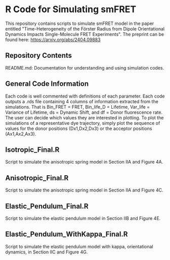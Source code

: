 # R Code for Simulating smFRET 
This repository contains scripts to simulate smFRET model in the paper entitled "Time-Heterogeneity of the Förster Radius from Dipole Orientational Dynamics Impacts Single-Molecule FRET Experiments".
The preprint can be found here: https://arxiv.org/abs/2404.09883 

## Repository Contents
README.md: Documentation for understanding and using simulation codes.

## General Code Information
Each code is well commented with definitions of each parameter. Each code outputs a .rds file containing 4 columns of information extracted from the simulations.
That is Bin_FRET = FRET, Bin_life_D = Lifetime, Var_life = Variance of Lifetime, ds = Dynamic Shift, and df = Donor fluorescence rate.
The user can decide which values they are interested in plotting.
To plot the simulations of a representative dye trajectory, simply plot the sequence of values for the donor positions (Dx1,Dx2,Dx3) or the acceptor positions (Ax1,Ax2,Ax3).

## Isotropic_Final.R
Script to simulate the anisotropic spring model in Section IIA and Figure 4A.

## Anisotropic_Final.R
Script to simulate the anisotropic spring model in Section IIA and Figure 4C.

## Elastic_Pendulum_Final.R
Script to simulate the elastic pendulum model in Section IIB and Figure 4E.

## Elastic_Pendulum_WithKappa_Final.R
Script to simulate the elastic pendulum model with kappa, orientational dynamics, in Section IIC and Figure 4G. 




